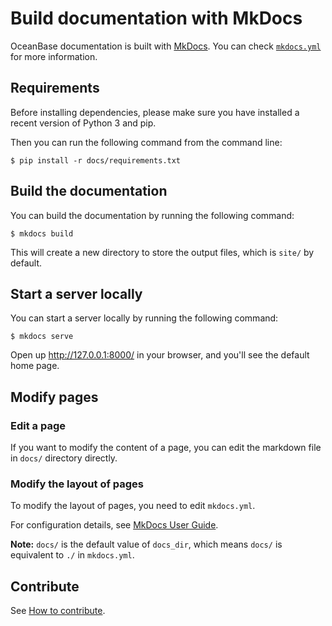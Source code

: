 # Build documentation with MkDocs

OceanBase documentation is built with [MkDocs](https://www.mkdocs.org/). You can check [`mkdocs.yml`](mkdocs.yml) for more information.

## Requirements

Before installing dependencies, please make sure you have installed a recent version of Python 3 and pip.

Then you can run the following command from the command line:

    $ pip install -r docs/requirements.txt

## Build the documentation

You can build the documentation by running the following command:

    $ mkdocs build

This will create a new directory to store the output files, which is `site/` by default.

## Start a server locally

You can start a server locally by running the following command:

    $ mkdocs serve

Open up http://127.0.0.1:8000/ in your browser, and you'll see the default home page.

## Modify pages

### Edit a page

If you want to modify the content of a page, you can edit the markdown file in `docs/` directory directly.

### Modify the layout of pages

To modify the layout of pages, you need to edit `mkdocs.yml`.

For configuration details, see [MkDocs User Guide](https://www.mkdocs.org/user-guide/configuration/).

**Note:** `docs/` is the default value of `docs_dir`, which means `docs/` is equivalent to `./` in `mkdocs.yml`.

## Contribute

See [How to contribute](CONTRIBUTING.md).